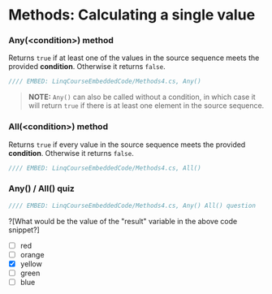 # Methods: Calculating a single value

### Any(&lt;condition&gt;) method
Returns `true` if at least one of the values in the source sequence meets the provided **condition**. Otherwise it returns `false`.

```csharp
//// EMBED: LinqCourseEmbeddedCode/Methods4.cs, Any()
```

> **NOTE:** `Any()` can also be called without a condition, in which case it will return `true` if there is at least one element in the source sequence.

### All(&lt;condition&gt;) method
Returns `true` if every value in the source sequence meets the provided **condition**. Otherwise it returns `false`.

```csharp
//// EMBED: LinqCourseEmbeddedCode/Methods4.cs, All()
```

### Any() / All() quiz
```csharp
//// EMBED: LinqCourseEmbeddedCode/Methods4.cs, Any() All() question
```

?[What would be the value of the "result" variable in the above code snippet?]
 - [ ] red
 - [ ] orange
 - [x] yellow
 - [ ] green
 - [ ] blue
